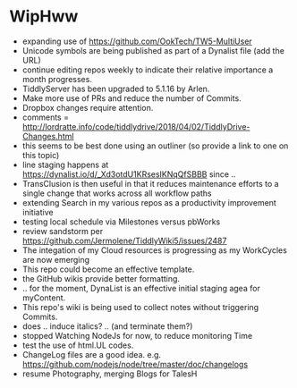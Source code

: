 # WipHww

* expanding use of https://github.com/OokTech/TW5-MultiUser
* Unicode symbols are being published as part of a Dynalist file (add the URL)
* continue editing repos weekly to indicate their relative importance a month progresses.
* TiddlyServer has been upgraded to 5.1.16 by Arlen.
* Make more use of PRs and reduce the number of Commits.
* Dropbox changes require attention.
* comments = http://lordratte.info/code/tiddlydrive/2018/04/02/TiddlyDrive-Changes.html
* this seems to be best done using an outliner (so provide a link to one on this topic)
* line staging happens at https://dynalist.io/d/_Xd3otdU1KRsesIKNqQfSBBB since ..
* TransClusion is then useful in that it reduces maintenance efforts to a single change that works across all workflow paths
* extending Search in my various repos as a productivity improvement initiative
* testing local schedule via Milestones versus pbWorks
* review sandstorm per https://github.com/Jermolene/TiddlyWiki5/issues/2487
* The integation of my Cloud resources is progressing as my WorkCycles are now emerging
* This repo could become an effective template.
* the GitHub wikis provide better formatting.
* .. for the moment, DynaList is an effective initial staging agea for myContent.
* This repo's wiki is being used to collect notes without triggering Commits.
* does .. induce italics? .. (and terminate them?)
* stopped Watching NodeJs for now, to reduce monitoring Time
* test the use of html.UL codes.
* ChangeLog files are a good idea.  e.g. https://github.com/nodejs/node/tree/master/doc/changelogs
* resume Photography, merging Blogs for TalesH
